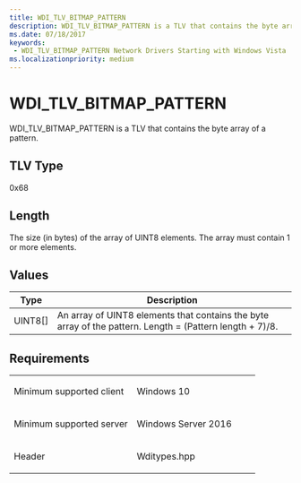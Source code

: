 ```yaml
---
title: WDI_TLV_BITMAP_PATTERN
description: WDI_TLV_BITMAP_PATTERN is a TLV that contains the byte array of a pattern.
ms.date: 07/18/2017
keywords:
 - WDI_TLV_BITMAP_PATTERN Network Drivers Starting with Windows Vista
ms.localizationpriority: medium
---
```


# WDI\_TLV\_BITMAP\_PATTERN


WDI\_TLV\_BITMAP\_PATTERN is a TLV that contains the byte array of a pattern.

## TLV Type


0x68

## Length


The size (in bytes) of the array of UINT8 elements. The array must contain 1 or more elements.

## Values


| Type      | Description                                                                                              |
|-----------|----------------------------------------------------------------------------------------------------------|
| UINT8\[\] | An array of UINT8 elements that contains the byte array of the pattern. Length = (Pattern length + 7)/8. |

 

## Requirements

<table>
<colgroup>
<col width="50%" />
<col width="50%" />
</colgroup>
<tbody>
<tr class="odd">
<td><p>Minimum supported client</p></td>
<td><p>Windows 10</p></td>
</tr>
<tr class="even">
<td><p>Minimum supported server</p></td>
<td><p>Windows Server 2016</p></td>
</tr>
<tr class="odd">
<td><p>Header</p></td>
<td>Wditypes.hpp</td>
</tr>
</tbody>
</table>

 

 




